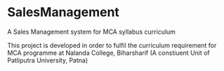 # SalesManagement
A Sales Management system for MCA syllabus curriculum

This project is developed in order to fulfil the curriculum requirement for MCA programme at Nalanda College, Biharsharif (A constiuent Unit of Patliputra University, Patna)
